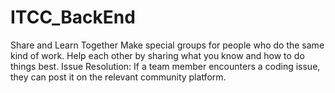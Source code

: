 # ITCC_BackEnd
Share and Learn Together Make special groups for people who do the same kind of work.  Help each other by sharing what you know and how to do things best. Issue Resolution: If a team member encounters a coding issue, they can post it on the relevant community platform.
